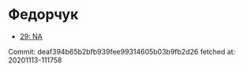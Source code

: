 # Федорчук
- [29: NA](29.md)

Commit: deaf394b65b2bfb939fee99314605b03b9fb2d26
 fetched at: 20201113-111758
